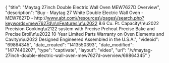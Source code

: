 {
    "title": "Maytag 27inch Double Electric Wall Oven MEW7627D Overview",
    "description": "Buy - Maytag 27 White Double Electric Wall Oven - MEW7627D - http:\/\/www.abt.com\/resources\/pages\/search.php?keywords=mew7627d\n\nFeatures:\n\u2022 8.6 Cu. Ft. Capacity\n\u2022 Precision Cooking\u2122 system with Precise Preheat Precise Bake and Precise Broil\n\u2022 10-Year Limited Parts Warranty on Oven Elements and Cavity\n\u2022 Designed Engineered Assembled in the U.S.A.",
    "videoid": "69864345",
    "date_created": "1413550393",
    "date_modified": "1477440207",
    "type": "captivate",
    "layout": "video",
    "url": "\/v\/maytag-27inch-double-electric-wall-oven-mew7627d-overview\/69864345"
}